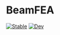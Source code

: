 # BeamFEA

[![Stable](https://img.shields.io/badge/docs-stable-blue.svg)](https://byuflowlab.github.io/BeamFEA.jl/stable)
[![Dev](https://img.shields.io/badge/docs-dev-blue.svg)](https://byuflowlab.github.io/BeamFEA.jl/dev)
